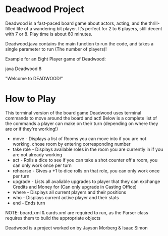 # Deadwood Project

Deadwood is a fast-paced board game about actors, acting, and
the thrill-filled life of a wandering bit player. It’s perfect for 2 to
6 players, still decent with 7 or 8. Play time is about 60 minutes.

Deadwood.java contains the main function to run the code, and takes a single 
parameter to run (The number of players)!

Example for an Eight Player game of Deadwood: 

java Deadwood 8

"Welcome to DEADWOOD!"

# How to Play

This terminal version of the board game Deadwood uses terminal commands to move
around the board and act! Below is a complete list of the commands a player can 
make on their turn (depending on where they are or if they're working!)

* move - Displays a list of Rooms you can move into if you are not working, chose room by entering corresponding number
* take role - Displays available roles in the room you are currently in if you are not already working
* act - Rolls a dice to see if you can take a shot counter off a room, you can only work once per turn
* rehearse - Gives a +1 to dice rolls on that role, you can only work once per turn
* upgrade - Lists all avaliable upgrades to player that they can exchange Credits and Money for (Can only upgrade in Casting Office)
* where - Displays all current players and their positions
* who - Displays current active player and their stats
* end - Ends turn 

NOTE: board.xml & cards.xml are required to run, as the Parser class requires
them to build the appropriate objects

Deadwood is a project worked on by Jayson Morberg & Isaac Simon